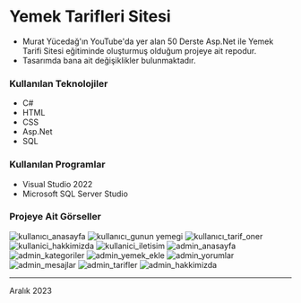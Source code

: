 # Yemek Tarifleri Sitesi

- Murat Yücedağ'ın YouTube'da yer alan 50 Derste Asp.Net ile Yemek Tarifi Sitesi eğitiminde oluşturmuş olduğum projeye ait repodur.
- Tasarımda bana ait değişiklikler bulunmaktadır.

### Kullanılan Teknolojiler
- C#
- HTML
- CSS
- Asp.Net
- SQL

### Kullanılan Programlar
- Visual Studio 2022
- Microsoft SQL Server Studio

### Projeye Ait Görseller
![kullanıcı_anasayfa](YemekTarifleriGithub/anasayfa.png)
![kullanıcı_gunun yemegi](YemekTarifleriGithub/gununyemegi.png)
![kullanıcı_tarif_oner](YemekTarifleriGithub/tarifoner.png)
![kullanici_hakkimizda](YemekTarifleriGithub/hakkimizda.png)
![kullanici_iletisim](YemekTarifleriGithub/iletisim.png)
![admin_anasayfa](YemekTarifleriGithub/adminanasayfa.png)
![admin_kategoriler](YemekTarifleriGithub/kategoriler.png)
![admin_yemek_ekle](YemekTarifleriGithub/yemekekleme.png)
![admin_yorumlar](YemekTarifleriGithub/yorumlar.png)
![admin_mesajlar](YemekTarifleriGithub/mesajlar.png)
![admin_tarifler](YemekTarifleriGithub/tarifler.png)
![admin_hakkimizda]("YemekTarifleriGithub/hakkimizdaadmin.png")

---

Aralık 2023
